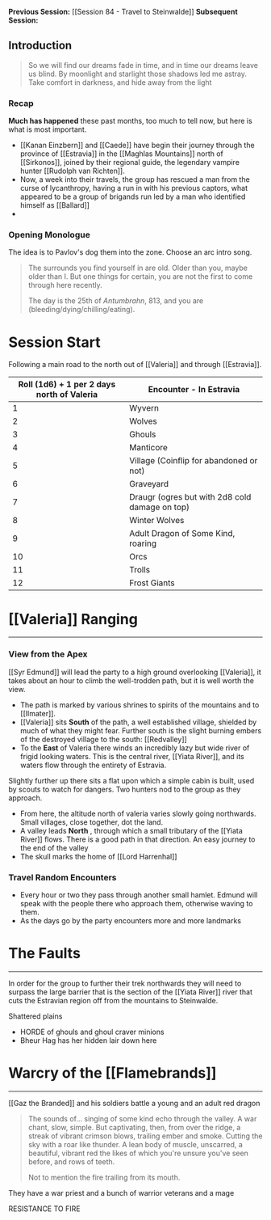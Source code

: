 **Previous Session:** [[Session 84 - Travel to Steinwalde]]
**Subsequent Session:**
## Introduction

> So we will find our dreams fade in time, and in time our dreams leave us blind. By moonlight and starlight those shadows led me astray. Take comfort in darkness, and hide away from the light

### Recap
**Much has happened** these past months, too much to tell now, but here is what is most important.
- [[Kanan Einzbern]] and [[Caede]] have begin their journey through the province of [[Estravia]] in the [[Maghlas Mountains]] north of [[Sirkonos]], joined by their regional guide, the legendary vampire hunter [[Rudolph van Richten]].
- Now, a week into their travels, the group has rescued a man from the curse of lycanthropy, having a run in with his previous captors, what appeared to be a group of brigands run led by a man who identified himself as [[Ballard]]
- 
### Opening Monologue
The idea is to Pavlov's dog them into the zone. Choose an arc intro song.

> The surrounds you find yourself in are old. Older than you, maybe older than I. But one things for certain, you are not the first to come through here recently.
> 
> The day is the 25th of *Antumbrahn*, 813, and you are (bleeding/dying/chilling/eating).

# Session Start
Following a main road to the north out of [[Valeria]] and through [[Estravia]]. 

| Roll (1d6) + 1 per 2 days north of Valeria | Encounter - In Estravia                        |
| ------------------------------------------ | ---------------------------------------------- |
| 1                                          | Wyvern                                         |
| 2                                          | Wolves                                         |
| 3                                          | Ghouls                                         |
| 4                                          | Manticore                                      |
| 5                                          | Village (Coinflip for abandoned or not)        |
| 6                                          | Graveyard                                      |
| 7                                          | Draugr (ogres but with 2d8 cold damage on top) |
| 8                                          | Winter Wolves                                  |
| 9                                          | Adult Dragon of Some Kind, roaring             |
| 10                                         | Orcs                                           |
| 11                                         | Trolls                                         |
| 12                                         | Frost Giants                                   |


# [[Valeria]] Ranging
---
### View from the Apex
[[Syr Edmund]] will lead the party to a high ground overlooking [[Valeria]], it takes about an hour to climb the well-trodden path, but it is well worth the view.

- The path is marked by various shrines to spirits of the mountains and to [[Ilmater]].
- [[Valeria]] sits **South** of the path, a well established village, shielded by much of what they might fear. Further south is the slight burning embers of the destroyed village to the south: [[Redvalley]]
- To the **East** of Valeria there winds an incredibly lazy but wide river of frigid looking waters. This is the central river, [[Yiata River]], and its waters flow through the entirety of Estravia.

Slightly further up there sits a flat upon which a simple cabin is built, used by scouts to watch for dangers. Two hunters nod to the group as they approach.

- From here, the altitude north of valeria varies slowly going northwards. Small villages, close together, dot the land.
- A valley leads **North** , through which a small tributary of the [[Yiata River]] flows. There is a good path in that direction. An easy journey to the end of the valley
- The skull marks the home of [[Lord Harrenhal]]

### Travel Random Encounters
- Every hour or two they pass through another small hamlet. Edmund will speak with the people there who approach them, otherwise waving to them.
- As the days go by the party encounters more and more landmarks
# The Faults
---
In order for the group to further their trek northwards they will need to surpass the large barrier that is the section of the [[Yiata River]] river that cuts the Estravian region off from the mountains to Steinwalde.

Shattered plains
- HORDE of ghouls and ghoul craver minions
- Bheur Hag has her hidden lair down here


# Warcry of the [[Flamebrands]]
---
[[Gaz the Branded]] and his soldiers battle a young and an adult red dragon

> The sounds of... singing of some kind echo through the valley. A war chant, slow, simple. But captivating, then, from over the ridge, a streak of vibrant crimson blows, trailing ember and smoke. Cutting the sky with a roar like thunder. A lean body of muscle, unscarred, a beautiful, vibrant red the likes of which you're unsure you've seen before, and rows of teeth. 
> 
> Not to mention the fire trailing from its mouth.

They have a war priest and a bunch of warrior veterans and a mage

RESISTANCE TO FIRE